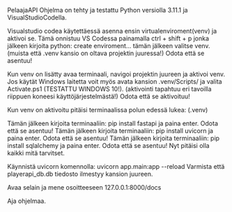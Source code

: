 PelaajaAPI
Ohjelma on tehty ja testattu Python versiolla 3.11.1 ja  VisualStudioCodella.

Visualstudio codea käytettäessä asenna ensin virtualenviroment(venv) ja aktivoi se.
Tämä onnistuu VS Codessa painamalla ctrl + shift + p jonka jälkeen kirjoita python: create enviroment... tämän jälkeen valitse venv.
(muista että .venv kansio on oltava projektin juuressa!)
Odota että se asentuu!

Kun venv on lisätty avaa terminaali, navigoi projektin juureen ja aktivoi venv.
Jos käytät Windows laitetta voit myös avata kansion .venv/Scripts/ ja valita Activate.ps1 (TESTATTU WINDOWS 10!).
(aktivointi tapahtuu eri tavoilla riippuen koneesi käyttöjärjestelmästä!)
Odota että se aktivoituu!

Kun venv on aktivoitu pitäisi terminaalissa polun edessä lukea: (.venv)

Tämän jälkeen kirjoita terminaaliin: pip install fastapi ja paina enter.
Odota että se asentuu!
Tämän jälkeen kirjoita terminaaliin: pip install uvicorn ja paina enter.
Odota että se asentuu!
Tämän jälkeen kirjoita terminaaliin: pip install sqlalchemy ja paina enter.
Odota että se asentuu!
Nyt pitäisi olla kaikki mitä tarvitset.

Käynnistä uvicorn komennolla: uvicorn app.main:app --reload
Varmista että playerapi_db.db tiedosto ilmestyy kansion juureen.

Avaa selain ja mene osoitteeseen 127.0.0.1:8000/docs

Aja ohjelmaa.
